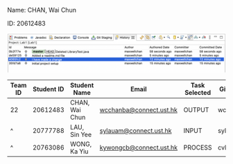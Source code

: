 Name: CHAN, Wai Chun 

ID: 20612483

![image](image.png)

| Team ID | Student ID | Student Name   | Email                   | Task Selected | GitHub ID | Bramch ID |
|---------|------------|----------------|-------------------------|---------------|-----------|-----------|
| 22      | 20612483   | CHAN, Wai Chun | wcchanba@connect.ust.hk | OUTPUT        | wcchanba  |           |
|^         | 20777788   | LAU, Sin Yee   | sylauam@connect.ust.hk  | INPUT         | sylauam   |           |
|^         | 20763086   | WONG, Ka Yiu   | kywongcb@connect.ust.hk | PROCESS       | cvbhuj117 ||
